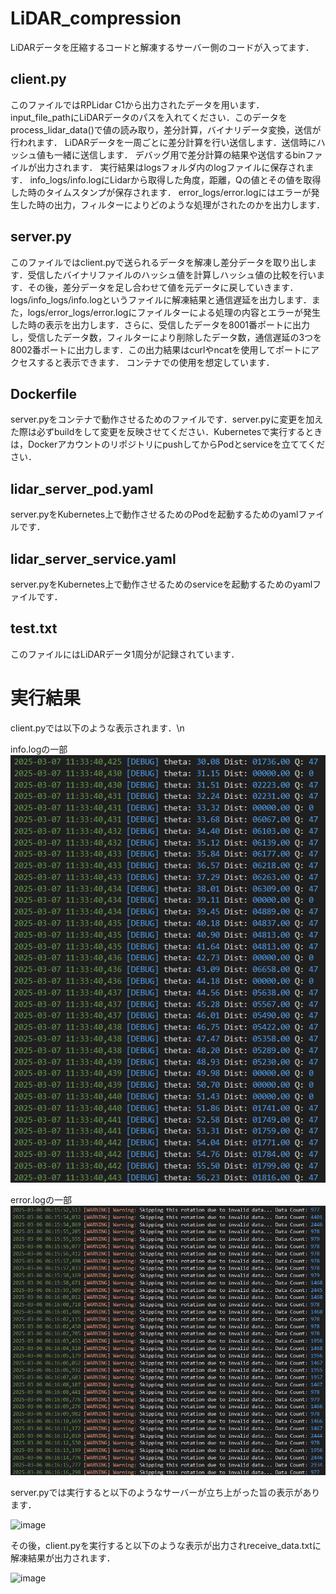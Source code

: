 # LiDAR_compression
LiDARデータを圧縮するコードと解凍するサーバー側のコードが入ってます．

##  client.py
このファイルではRPLidar C1から出力されたデータを用います．
input_file_pathにLiDARデータのパスを入れてください．このデータをprocess_lidar_data()で値の読み取り，差分計算，バイナリデータ変換，送信が行われます．
LiDARデータを一周ごとに差分計算を行い送信します．送信時にハッシュ値も一緒に送信します．
デバッグ用で差分計算の結果や送信するbinファイルが出力されます．
実行結果はlogsフォルダ内のlogファイルに保存されます．
info_logs/info.logにLidarから取得した角度，距離，Qの値とその値を取得した時のタイムスタンプが保存されます．
error_logs/error.logにはエラーが発生した時の出力，フィルターによりどのような処理がされたのかを出力します．

## server.py
このファイルではclient.pyで送られるデータを解凍し差分データを取り出します．受信したバイナリファイルのハッシュ値を計算しハッシュ値の比較を行います．その後，差分データを足し合わせて値を元データに戻していきます．
logs/info_logs/info.logというファイルに解凍結果と通信遅延を出力します．また，logs/error_logs/error.logにファイルターによる処理の内容とエラーが発生した時の表示を出力します．さらに、受信したデータを8001番ポートに出力し，受信したデータ数，フィルターにより削除したデータ数，通信遅延の3つを8002番ポートに出力します．この出力結果はcurlやncatを使用してポートにアクセスすると表示できます．
コンテナでの使用を想定しています．

## Dockerfile
server.pyをコンテナで動作させるためのファイルです．server.pyに変更を加えた際は必ずbuildをして変更を反映させてください．Kubernetesで実行するときは，DockerアカウントのリポジトリにpushしてからPodとserviceを立ててください．

## lidar_server_pod.yaml
server.pyをKubernetes上で動作させるためのPodを起動するためのyamlファイルです．

## lidar_server_service.yaml
server.pyをKubernetes上で動作させるためのserviceを起動するためのyamlファイルです．

## test.txt
このファイルにはLiDARデータ1周分が記録されています．

# 実行結果
client.pyでは以下のような表示されます．\n

info.logの一部
![image](client_info_log.png)


error.logの一部
![image](client_error_log.png)

server.pyでは実行すると以下のようなサーバーが立ち上がった旨の表示があります．

![image](https://github.com/user-attachments/assets/bf2ca20b-dd2f-4531-b434-ee08a2bdc1b7)

その後，client.pyを実行すると以下のような表示が出力されreceive_data.txtに解凍結果が出力されます．  

![image](https://github.com/user-attachments/assets/e45751ee-65c5-423f-999d-ce7266029efc)

